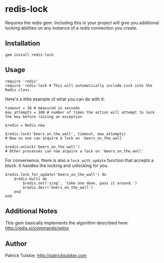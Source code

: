 redis-lock
==========

Requires the redis gem.  Including this in your project will give you additional locking abilities on any instance of a redis connection you create.

Installation
------------
	
	gem install redis-lock

Usage
-----

	require 'redis'
	require 'redis-lock # This will automatically include Lock into the Redis class.

Here's a little example of what you can do with it:

	timeout = 10 # measured in seconds
	max_attempts = 100 # number of times the action will attempt to lock the key before raising an exception
	
	$redis = Redis.new
	
	$redis.lock('beers_on_the_wall', timeout, max_attempts)
	# Now no one can acquire a lock on 'beers_on_the_wall'
	
	$redis.unlock('beers_on_the_wall')
	# Other processes can now acquire a lock on 'beers_on_the_wall'
	
For convenience, there is also a `lock_with_update` function that accepts a block.  It handles the locking and unlocking for you.

	$redis.lock_for_update('beers_on_the_wall') do
		$redis.multi do
			$redis.set('sing', 'take one down, pass it around.')
			$redis.decr('beers_on_the_wall')
		end
	end
	
Additional Notes
----------------

This gem basically implements the algorithm described here: http://redis.io/commands/setnx

Author
------

Patrick Tulskie; http://patricktulskie.com